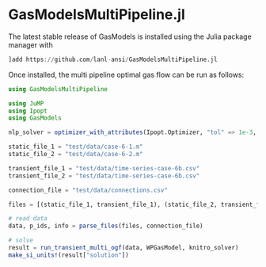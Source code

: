 # GasModelsMultiPipeline.jl

The latest stable release of GasModels is installed using the Julia package manager with

```julia
]add https://github.com/lanl-ansi/GasModelsMultiPipeline.jl
```

Once installed, the multi pipeline optimal gas flow can be run as follows:

```julia
using GasModelsMultiPipeline

using JuMP
using Ipopt
using GasModels

nlp_solver = optimizer_with_attributes(Ipopt.Optimizer, "tol" => 1e-3, "print_level" => 3)

static_file_1 = "test/data/case-6-1.m"
static_file_2 = "test/data/case-6-2.m"

transient_file_1 = "test/data/time-series-case-6b.csv"
transient_file_2 = "test/data/time-series-case-6b.csv"

connection_file = "test/data/connections.csv"

files = [(static_file_1, transient_file_1), (static_file_2, transient_file_2)]

# read data
data, p_ids, info = parse_files(files, connection_file)

# solve
result = run_transient_multi_ogf(data, WPGasModel, knitro_solver)
make_si_units!(result["solution"])
```
